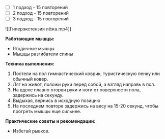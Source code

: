- [ ] 1 подход - 15 повторений
- [ ] 2 подход - 15 повторений
- [ ] 3 подход - 15 повторений

![[Гиперэкстензия лёжа.mp4]]

**Работающие мышцы:**

-   Ягодичные мышцы
-   Мышцы разгибатели спины

**Техника выполнения:**

1.  Постели на пол гимнастический коврик, туристическую пенку или обычный ковер.
2.  Ляг на живот, положи руки перед собой, а взгляд направь в пол.
3.  На вдохе плавно оторви руки и ноги от поверхности пола, задержись на секунду.
4.  Выдыхая, вернись в исходную позицию
5.  На последнем повторе задержись на весу на 15-20 секунд, чтобы прогреть мышцы еще сильнее.

**Практические советы и рекомендации:**

-   Избегай рывков.